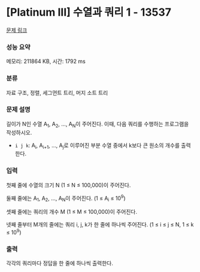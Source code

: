 # [Platinum III] 수열과 쿼리 1 - 13537 

[문제 링크](https://www.acmicpc.net/problem/13537) 

### 성능 요약

메모리: 211864 KB, 시간: 1792 ms

### 분류

자료 구조, 정렬, 세그먼트 트리, 머지 소트 트리

### 문제 설명

<p>길이가 N인 수열 A<sub>1</sub>, A<sub>2</sub>, ..., A<sub>N</sub>이 주어진다. 이때, 다음 쿼리를 수행하는 프로그램을 작성하시오.</p>

<ul>
	<li><code>i j k</code>: A<sub>i</sub>, A<sub>i+1</sub>, ..., A<sub>j</sub>로 이루어진 부분 수열 중에서 k보다 큰 원소의 개수를 출력한다.</li>
</ul>

### 입력 

 <p>첫째 줄에 수열의 크기 N (1 ≤ N ≤ 100,000)이 주어진다.</p>

<p>둘째 줄에는 A<sub>1</sub>, A<sub>2</sub>, ..., A<sub>N</sub>이 주어진다. (1 ≤ A<sub>i</sub> ≤ 10<sup>9</sup>)</p>

<p>셋째 줄에는 쿼리의 개수 M (1 ≤ M ≤ 100,000)이 주어진다.</p>

<p>넷째 줄부터 M개의 줄에는 쿼리 i, j, k가 한 줄에 하나씩 주어진다. (1 ≤ i ≤ j ≤ N, 1 ≤ k ≤ 10<sup>9</sup>)</p>

### 출력 

 <p>각각의 쿼리마다 정답을 한 줄에 하나씩 출력한다.</p>

